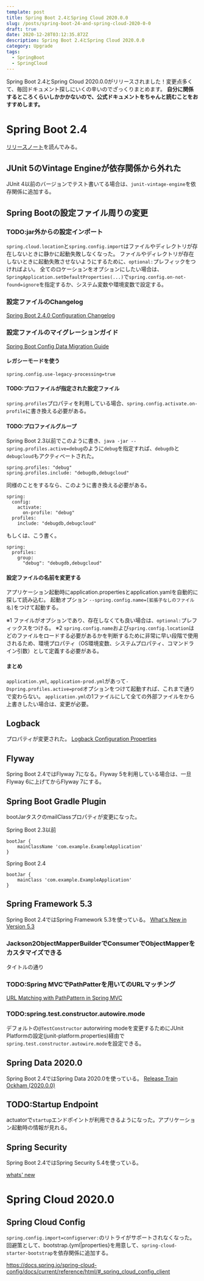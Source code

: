 ```yaml
---
template: post
title: Spring Boot 2.4とSpring Cloud 2020.0.0
slug: /posts/spring-boot-24-and-spring-cloud-2020-0-0
draft: true
date: 2020-12-28T03:12:35.872Z
description: Spring Boot 2.4とSpring Cloud 2020.0.0
category: Upgrade
tags:
  - SpringBoot
  - SpringCloud
---
```

Spring Boot 2.4とSpring Cloud 2020.0.0がリリースされました！変更点多くて、毎回ドキュメント探しにいくの辛いのでざっくりまとめます。
**自分に関係するところくらいしかかかないので、公式ドキュメントをちゃんと読むことをおすすめします。**

# Spring Boot 2.4
[リリースノート](https://github.com/spring-projects/spring-boot/wiki/Spring-Boot-2.4-Release-Notes)を読んでみる。

## JUnit 5のVintage Engineが依存関係から外れた
JUnit 4以前のバージョンでテスト書いてる場合は、`junit-vintage-engine`を依存関係に追加する。

## Spring Bootの設定ファイル周りの変更
### TODO:jar外からの設定インポート
`spring.cloud.location`と`spring.config.import`はファイルやディレクトリが存在しないときに静かに起動失敗しなくなった。
ファイルやディレクトリが存在しないときに起動失敗させないようにするために、`optional:`プレフィックをつければよい。
全てのロケーションをオプションにしたい場合は、`SpringApplication.setDefaultProperties(...)`で`spring.config.on-not-found=ignore`を指定するか、システム変数や環境変数で設定する。

### 設定ファイルのChangelog
[Spring Boot 2.4.0 Configuration Changelog](https://github.com/spring-projects/spring-boot/wiki/Spring-Boot-2.4.0-Configuration-Changelog)

### 設定ファイルのマイグレーションガイド
[Spring Boot Config Data Migration Guide](https://github.com/spring-projects/spring-boot/wiki/Spring-Boot-Config-Data-Migration-Guide)

#### レガシーモードを使う
```
spring.config.use-legacy-processing=true
```

#### TODO:プロファイルが指定された設定ファイル
`spring.profiles`プロパティを利用している場合、`spring.config.activate.on-profile`に書き換える必要がある。


#### TODO:プロファイルグループ
Spring Boot 2.3以前でこのように書き、`java -jar --spring.profiles.active=debug`のように`debug`を指定すれば、`debugdb`と`debugcloud`もアクティベートされた。
```
spring.profiles: "debug"
spring.profiles.include: "debugdb,debugcloud"
```

同様のことをするなら、このように書き換える必要がある。
```
spring:
  config:
    activate:
      on-profile: "debug"
  profiles:
    include: "debugdb,debugcloud"
```
もしくは、こう書く。
```
spring:
  profiles:
    group:
      "debug": "debugdb,debugcloud"
```

#### 設定ファイルの名前を変更する
アプリケーション起動時にapplication.propertiesとapplication.yamlを自動的に探して読み込む。
起動オプション `--spring.config.name=[拡張子なしのファイル名]`をつけて起動する。

※1 ファイルがオプションであり、存在しなくても良い場合は、`optional:`プレフィックスをつける。
※2 `spring.config.name`および`spring.config.location`はどのファイルをロードする必要があるかを判断するために非常に早い段階で使用されるため、環境プロパティ（OS環境変数、システムプロパティ、コマンドライン引数）として定義する必要がある。


#### まとめ
`application.yml`, `application-prod.yml`があって`-Dspring.profiles.active=prod`オプションをつけて起動すれば、これまで通りで変わらない。
`application.yml`の1ファイルにして全ての外部ファイルをから上書きしたい場合は、変更が必要。

## Logback
プロパティが変更された。
[Logback Configuration Properties](https://github.com/spring-projects/spring-boot/wiki/Spring-Boot-2.4-Release-Notes#logback-configuration-properties)

## Flyway
Spring Boot 2.4ではFlyway 7になる。Flyway 5を利用している場合は、一旦Flyway 6に上げてからFlyway 7にする。

## Spring Boot Gradle Plugin
bootJarタスクのmailClassプロパティが変更になった。

Spring Boot 2.3以前
```
bootJar {
    mainClassName 'com.example.ExampleApplication'
}
```

Spring Boot 2.4
```
bootJar {
    mainClass 'com.example.ExampleApplication'
}
```

## Spring Framework 5.3
Spring Boot 2.4ではSpring Framework 5.3を使っている。
[What's New in Version 5.3](https://github.com/spring-projects/spring-framework/wiki/What's-New-in-Spring-Framework-5.x#whats-new-in-version-53)

### Jackson2ObjectMapperBuilderでConsumer<ObjectMapper>でObjectMapperをカスタマイズできる
タイトルの通り

### TODO:Spring MVCでPathPatterを用いてのURLマッチング
[URL Matching with PathPattern in Spring MVC](https://spring.io/blog/2020/06/30/url-matching-with-pathpattern-in-spring-mvc)

### TODO:spring.test.constructor.autowire.mode
デフォルトの`@TestConstructor` autorwiring modeを変更するためにJUnit Platformの設定(junit-platform.properties)経由で`spring.test.constructor.autowire.mode`を設定できる。

## Spring Data 2020.0
Spring Boot 2.4ではSpring Data 2020.0を使っている。
[Release Train Ockham (2020.0.0)](https://github.com/spring-projects/spring-data-commons/wiki/Release-Train-Ockham-(2020.0.0))

## TODO:Startup Endpoint
actuatorで`startup`エンドポイントが利用できるようになった。アプリケーション起動時の情報が見れる。

## Spring Security
Spring Boot 2.4ではSpring Security 5.4を使っている。

[whats' new](https://docs.spring.io/spring-security/site/docs/5.4.0/reference/html5/#new)

# Spring Cloud 2020.0

## Spring Cloud Config
`spring.config.import=configserver:`のリトライがサポートされなくなった。
回避策として、bootstrap.{yml|properties}を用意して、`spring-cloud-starter-bootstrap`を依存関係に追加する。

https://docs.spring.io/spring-cloud-config/docs/current/reference/html/#_spring_cloud_config_client


